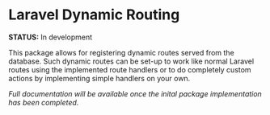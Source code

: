 # Laravel Dynamic Routing

**STATUS:** In development

This package allows for registering dynamic routes served from the database. Such dynamic routes can be set-up to work like normal Laravel routes using the implemented route handlers or to do completely custom actions by implementing simple handlers on your own.

*Full documentation will be available once the inital package implementation has been completed.*